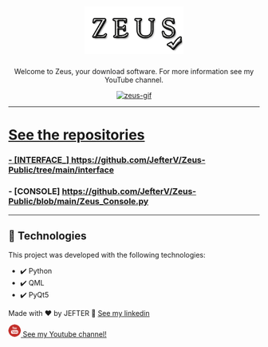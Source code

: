 <h1 align="center">
<br>
  <img src="./github/logo.png" alt="Gobarber" width="200">
<br>
</h1>

<p align="center">Welcome to Zeus, your download software. For more information see my YouTube channel.</p>

<div align="center" >
<a href="https://www.youtube.com/watch?v=pREjLls6FaI&t=150s">
  <img src="./github/ZeusGif.gif" alt="zeus-gif" height="425">
</div>

---

# See the repositories

### - [INTERFACE_] https://github.com/JefterV/Zeus-Public/tree/main/interface
### - [CONSOLE] https://github.com/JefterV/Zeus-Public/blob/main/Zeus_Console.py

---


## 🚀 Technologies

This project was developed with the following technologies:

- ✔️ Python 
- ✔️ QML
- ✔️ PyQt5

Made with ❤ by JEFTER 👋 [See my linkedin](https://www.linkedin.com/in/jefter-viana-361b781a5/)
<br>
<a href="https://www.youtube.com/watch?v=pREjLls6FaI&t=150s">
  <div style="align-self: center;align-items: center;" >
    <p><img src="./github/youtube1.png" alt="Jefter Viana" height="100" style="border-radius: 50%;width: 25px; height: 25px;">
      See my Youtube channel!</p>
  </div>
</a>

 
